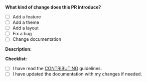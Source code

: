**What kind of change does this PR introduce?**
<!-- (Update "[ ]" to "[x]" to check a box) -->

- [ ] Add a feature
- [ ] Add a theme
- [ ] Add a layout
- [ ] Fix a bug
- [ ] Change documentation

**Description:**
<!--- Use this section to describe your changes. We recommend only to add, update, or remove one project per pull request. If your PR adds a new project, just put the project name and a short description of the project here.-->

**Checklist:**
<!--- Before you submit the PR, go over this checklist and make sure you can
tick off all the boxes. [] -> [x] -->

- [ ] I have read the [CONTRIBUTING](https://github.com/Paul-Riviere/mkdocs-curriculum-vitae/blob/main/CONTRIBUTING.md) guidelines.
- [ ] I have updated the documentation with my changes if needed.
